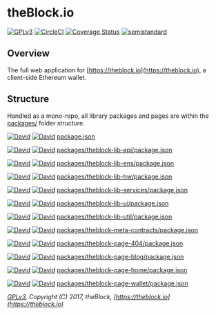 # theBlock.io

[![GPLv3](https://img.shields.io/badge/license-GPL%20v3-green.svg)](https://www.gnu.org/licenses/gpl-3.0.en.html)
[![CircleCI](https://circleci.com/gh/theblock/theblock.github.io/status.svg?style=shield)](https://circleci.com/gh/theblock/theblock.github.io)
[![Coverage Status](https://coveralls.io/repos/github/theblock/theblock.github.io/badge.svg?branch=master)](https://coveralls.io/github/theblock/theblock.github.io?branch=master)
[![semistandard](https://img.shields.io/badge/code%20style-semistandard-brightgreen.svg)](https://github.com/Flet/semistandard)

## Overview

The full web application for [https://theblock.io](https://theblock.io), a client-side Ethereum wallet.

## Structure

Handled as a mono-repo, all library packages and pages are within the [packages/](packages/) folder structure.

[![David](https://david-dm.org/theblock/theblock.github.io/status.svg)](https://david-dm.org/theblock/theblock.github.io) [![David](https://david-dm.org/theblock/theblock.github.io/dev-status.svg)](https://david-dm.org/theblock/theblock.github.io?type=dev) [package.json](package.json)

[![David](https://david-dm.org/theblock/theblock.github.io/status.svg?path=packages/theblock-lib-api)](https://david-dm.org/theblock/theblock.github.io?path=packages/theblock-lib-api) [![David](https://david-dm.org/theblock/theblock.github.io/dev-status.svg?path=packages/theblock-lib-api)](https://david-dm.org/theblock/theblock.github.io?type=dev&path=packages/theblock-lib-api) [packages/theblock-lib-api/package.json](packages/theblock-lib-api/package.json)

[![David](https://david-dm.org/theblock/theblock.github.io/status.svg?path=packages/theblock-lib-ens)](https://david-dm.org/theblock/theblock.github.io?path=packages/theblock-lib-ens) [![David](https://david-dm.org/theblock/theblock.github.io/dev-status.svg?path=packages/theblock-lib-ens)](https://david-dm.org/theblock/theblock.github.io?type=dev&path=packages/theblock-lib-ens) [packages/theblock-lib-ens/package.json](packages/theblock-lib-ens/package.json)

[![David](https://david-dm.org/theblock/theblock.github.io/status.svg?path=packages/theblock-lib-hw)](https://david-dm.org/theblock/theblock.github.io?path=packages/theblock-lib-hw) [![David](https://david-dm.org/theblock/theblock.github.io/dev-status.svg?path=packages/theblock-lib-hw)](https://david-dm.org/theblock/theblock.github.io?type=dev&path=packages/theblock-lib-hw) [packages/theblock-lib-hw/package.json](packages/theblock-lib-hw/package.json)

[![David](https://david-dm.org/theblock/theblock.github.io/status.svg?path=packages/theblock-lib-services)](https://david-dm.org/theblock/theblock.github.io?path=packages/theblock-lib-services) [![David](https://david-dm.org/theblock/theblock.github.io/dev-status.svg?path=packages/theblock-lib-services)](https://david-dm.org/theblock/theblock.github.io?type=dev&path=packages/theblock-lib-services) [packages/theblock-lib-services/package.json](packages/theblock-lib-services/package.json)

[![David](https://david-dm.org/theblock/theblock.github.io/status.svg?path=packages/theblock-lib-ui)](https://david-dm.org/theblock/theblock.github.io?path=packages/theblock-lib-ui) [![David](https://david-dm.org/theblock/theblock.github.io/dev-status.svg?path=packages/theblock-lib-ui)](https://david-dm.org/theblock/theblock.github.io?type=dev&path=packages/theblock-lib-ui) [packages/theblock-lib-ui/package.json](packages/theblock-lib-ui/package.json)

[![David](https://david-dm.org/theblock/theblock.github.io/status.svg?path=packages/theblock-lib-util)](https://david-dm.org/theblock/theblock.github.io?path=packages/theblock-lib-util) [![David](https://david-dm.org/theblock/theblock.github.io/dev-status.svg?path=packages/theblock-lib-util)](https://david-dm.org/theblock/theblock.github.io?type=dev&path=packages/theblock-lib-util) [packages/theblock-lib-util/package.json](packages/theblock-lib-util/package.json)

[![David](https://david-dm.org/theblock/theblock.github.io/status.svg?path=packages/theblock-meta-contracts)](https://david-dm.org/theblock/theblock.github.io?path=packages/theblock-meta-contracts) [![David](https://david-dm.org/theblock/theblock.github.io/dev-status.svg?path=packages/theblock-meta-contracts)](https://david-dm.org/theblock/theblock.github.io?type=dev&path=packages/theblock-meta-contracts) [packages/theblock-meta-contracts/package.json](packages/theblock-meta-contracts/package.json)

[![David](https://david-dm.org/theblock/theblock.github.io/status.svg?path=packages/theblock-page-404)](https://david-dm.org/theblock/theblock.github.io?path=packages/theblock-page-404) [![David](https://david-dm.org/theblock/theblock.github.io/dev-status.svg?path=packages/theblock-page-404)](https://david-dm.org/theblock/theblock.github.io?type=dev&path=packages/theblock-page-404) [packages/theblock-page-404/package.json](packages/theblock-page-404/package.json)

[![David](https://david-dm.org/theblock/theblock.github.io/status.svg?path=packages/theblock-page-blog)](https://david-dm.org/theblock/theblock.github.io?path=packages/theblock-page-blog) [![David](https://david-dm.org/theblock/theblock.github.io/dev-status.svg?path=packages/theblock-page-blog)](https://david-dm.org/theblock/theblock.github.io?type=dev&path=packages/theblock-page-blog) [packages/theblock-page-blog/package.json](packages/theblock-page-blog/package.json)

[![David](https://david-dm.org/theblock/theblock.github.io/status.svg?path=packages/theblock-page-home)](https://david-dm.org/theblock/theblock.github.io?path=packages/theblock-page-home) [![David](https://david-dm.org/theblock/theblock.github.io/dev-status.svg?path=packages/theblock-page-home)](https://david-dm.org/theblock/theblock.github.io?type=dev&path=packages/theblock-page-home) [packages/theblock-page-home/package.json](packages/theblock-page-home/package.json)

[![David](https://david-dm.org/theblock/theblock.github.io/status.svg?path=packages/theblock-page-wallet)](https://david-dm.org/theblock/theblock.github.io?path=packages/theblock-page-wallet) [![David](https://david-dm.org/theblock/theblock.github.io/dev-status.svg?path=packages/theblock-page-wallet)](https://david-dm.org/theblock/theblock.github.io?type=dev&path=packages/theblock-page-wallet) [packages/theblock-page-wallet/package.json](packages/theblock-page-wallet/package.json)

_[GPLv3](LICENSE), Copyright (C) 2017, theBlock, [https://theblock.io](https://theblock.io)_
